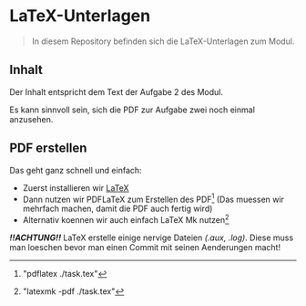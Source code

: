 # LaTeX-Unterlagen

> In diesem Repository befinden sich die LaTeX-Unterlagen zum Modul.


## Inhalt

Der Inhalt entspricht dem Text der Aufgabe 2 des Modul.

Es kann sinnvoll sein, sich die PDF zur Aufgabe zwei noch einmal
anzusehen.


## PDF erstellen

Das geht ganz schnell und einfach:

* Zuerst installieren wir [LaTeX](tug.org/texlive/)
* Dann nutzen wir PDFLaTeX zum Erstellen des PDF[^1] (Das muessen wir mehrfach machen, damit die PDF auch fertig wird)
* Alternativ koennen wir auch einfach LaTeX Mk nutzen[^2]
	


***!!ACHTUNG!!***
LaTeX erstelle einige nervige Dateien _(.aux, .log)_. Diese muss man loeschen bevor
man einen Commit mit seinen Aenderungen macht!

[^1]:"pdflatex ./task.tex" 
[^2]:"latexmk -pdf ./task.tex"
